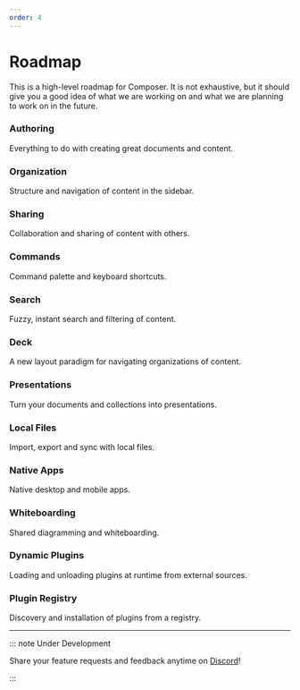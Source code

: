 ```yaml
---
order: 4
---
```


# Roadmap

This is a high-level roadmap for Composer. It is not exhaustive, but it should give you a good idea of what we are working on and what we are planning to work on in the future.

### Authoring

Everything to do with creating great documents and content.

### Organization

Structure and navigation of content in the sidebar.

### Sharing

Collaboration and sharing of content with others.

### Commands

Command palette and keyboard shortcuts.

### Search

Fuzzy, instant search and filtering of content.

### Deck

A new layout paradigm for navigating organizations of content.

### Presentations

Turn your documents and collections into presentations.

### Local Files

Import, export and sync with local files.

### Native Apps

Native desktop and mobile apps.

### Whiteboarding

Shared diagramming and whiteboarding.

### Dynamic Plugins

Loading and unloading plugins at runtime from external sources.

### Plugin Registry

Discovery and installation of plugins from a registry.

***

::: note Under Development

Share your feature requests and feedback anytime on [Discord](https://dxos.org/discord)!

:::
